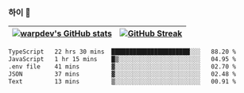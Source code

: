 
### 하이 👋
[![warpdev's GitHub stats](https://github-readme-stats.vercel.app/api?username=warpdev&show_icons=true&theme=vue-dark)](#) |[![GitHub Streak](https://github-readme-streak-stats.herokuapp.com/?user=warpdev&theme=dark)](#)
--- | --- |
<!--START_SECTION:waka-->

```txt
TypeScript   22 hrs 30 mins  ██████████████████████░░░   88.20 %
JavaScript   1 hr 15 mins    █▒░░░░░░░░░░░░░░░░░░░░░░░   04.95 %
.env file    41 mins         ▓░░░░░░░░░░░░░░░░░░░░░░░░   02.70 %
JSON         37 mins         ▓░░░░░░░░░░░░░░░░░░░░░░░░   02.48 %
Text         13 mins         ▒░░░░░░░░░░░░░░░░░░░░░░░░   00.91 %
```

<!--END_SECTION:waka-->

<!--
**warpdev/warpdev** is a ✨ _special_ ✨ repository because its `README.md` (this file) appears on your GitHub profile.

Here are some ideas to get you started:

- 🔭 I’m currently working on ...
- 🌱 I’m currently learning ...
- 👯 I’m looking to collaborate on ...
- 🤔 I’m looking for help with ...
- 💬 Ask me about ...
- 📫 How to reach me: ...
- 😄 Pronouns: ...
- ⚡ Fun fact: ...
-->
